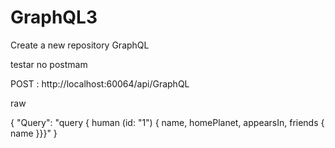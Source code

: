 # GraphQL3
Create a new repository GraphQL

testar no postmam

POST : http://localhost:60064/api/GraphQL

raw

{
    "Query": "query { human (id: \"1\") { name, homePlanet, appearsIn, friends { name }}}"
}
